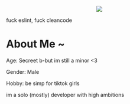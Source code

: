 


<p align="center">
  <img src="https://discord.c99.nl/widget/theme-1/606809579073961985.png">
</p>


fuck eslint, fuck cleancode

<h1>About Me ~</h1>
<p>Age: Secreet b-but im still a minor <3</p>
<p>Gender: Male</p>
<p>Hobby: be simp for tiktok girls</p>


im a solo (mostly) developer with high ambitions
